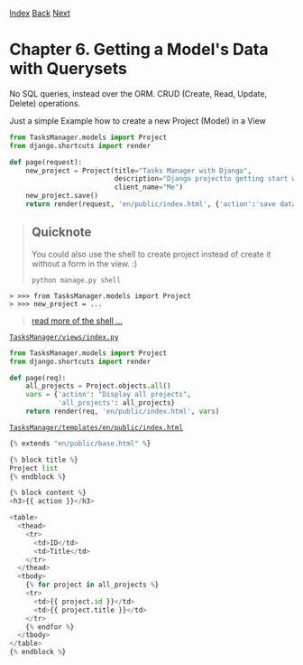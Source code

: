 [Index](README.md)
[Back](005-notes.md)
[Next](#)

# Chapter 6. Getting a Model's Data with Querysets

No SQL queries, instead over the ORM.
CRUD (Create, Read, Update, Delete) operations.

Just a simple Example how to create a new
Project (Model) in a View

```Python
from TasksManager.models import Project
from django.shortcuts import render

def page(request):
    new_project = Project(title="Tasks Manager with Django",
                          description="Django projectto getting start with Django easily.",
                          client_name="Me")
    new_project.save()
    return render(request, 'en/public/index.html', {'action':'save datas of model'})
```

> ## Quicknote
>
> You could also use the shell to create project instead of
> create it without a form in the view. :)
>
> `python manage.py shell`
>
```
> >>> from TasksManager.models import Project
> >>> new_project = ...
```
>
> [read more of the shell ...](005-notes.md)

[`TasksManager/views/index.py`](TasksManager/views/index.py)
```Python
from TasksManager.models import Project
from django.shortcuts import render

def page(req):
    all_projects = Project.objects.all()
    vars = {'action': "Display all projects",
            'all_projects': all_projects}
    return render(req, 'en/public/index.html', vars)
```

[`TasksManager/templates/en/public/index.html`](TasksManager/templates/en/public/index.html)
```Python
{% extends "en/public/base.html" %}

{% block title %}
Project list
{% endblock %}

{% block content %}
<h3>{{ action }}</h3>

<table>
  <thead>
    <tr>
      <td>ID</td>
      <td>Title</td>
    </tr>
  </thead>
  <tbody>
    {% for project in all_projects %}
    <tr>
      <td>{{ project.id }}</td>
      <td>{{ project.title }}</td>
    </tr>
    {% endfor %}
  </tbody>
</table>
{% endblock %}
```


